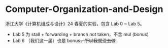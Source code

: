 # Computer-Organization-and-Design

浙江大学《计算机组成与设计》24 春夏的实验，包含 Lab 0 ~ Lab 5。

- Lab 5 为 stall + forwarding + branch not taken，不含 mul (bonus)
- Lab 6 （我们这一届）也是 bonus<del>，所以我就没去做</del>
